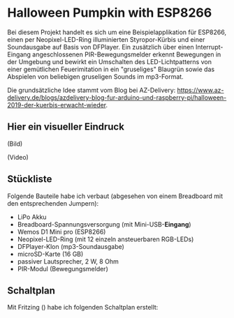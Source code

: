 # Halloween Pumpkin with ESP8266

Bei diesem Projekt handelt es sich um eine Beispielapplikation für ESP8266, einen per Neopixel-LED-Ring illuminierten Styropor-Kürbis und einer Soundausgabe auf Basis von DFPlayer. Ein zusätzlich über einen Interrupt-Eingang angeschlossenen PIR-Bewegungsmelder erkennt Bewegungen in der Umgebung und bewirkt ein Umschalten des LED-Lichtpatterns von einer gemütlichen Feuerimitation in ein "gruseliges" Blaugrün sowie das Abspielen von beliebigen gruseligen Sounds im mp3-Format.

Die grundsätzliche Idee stammt vom Blog bei AZ-Delivery: https://www.az-delivery.de/blogs/azdelivery-blog-fur-arduino-und-raspberry-pi/halloween-2019-der-kuerbis-erwacht-wieder.

## Hier ein visueller Eindruck

(Bild)

(Video)

## Stückliste

Folgende Bauteile habe ich verbaut (abgesehen von einem Breadboard mit den entsprechenden Jumpern):

- LiPo Akku
- Breadboard-Spannungsversorgung (mit Mini-USB-**Eingang**)
- Wemos D1 Mini pro (ESP8266)
- Neopixel-LED-Ring (mit 12 einzeln ansteuerbaren RGB-LEDs)
- DFPlayer-Klon (mp3-Soundausgabe)
- microSD-Karte (16 GB)
- passiver Lautsprecher, 2 W, 8 Ohm
- PIR-Modul (Bewegungsmelder)

## Schaltplan

Mit Fritzing () habe ich folgenden Schaltplan erstellt:
